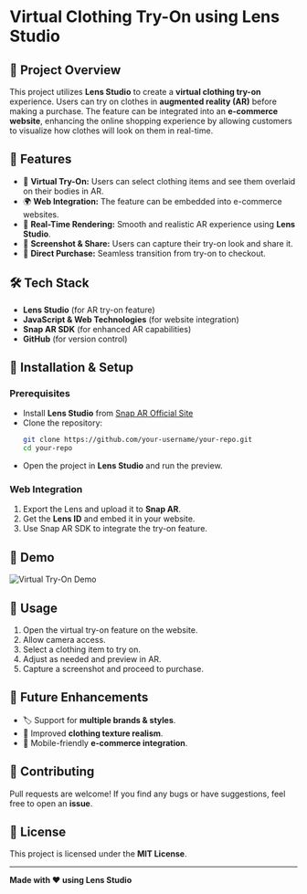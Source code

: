 # Virtual Clothing Try-On using Lens Studio

## 📌 Project Overview
This project utilizes **Lens Studio** to create a **virtual clothing try-on** experience. Users can try on clothes in **augmented reality (AR)** before making a purchase. The feature can be integrated into an **e-commerce website**, enhancing the online shopping experience by allowing customers to visualize how clothes will look on them in real-time.

## 🎯 Features
- 👕 **Virtual Try-On:** Users can select clothing items and see them overlaid on their bodies in AR.
- 🌍 **Web Integration:** The feature can be embedded into e-commerce websites.
- 🎥 **Real-Time Rendering:** Smooth and realistic AR experience using **Lens Studio**.
- 📸 **Screenshot & Share:** Users can capture their try-on look and share it.
- 🛒 **Direct Purchase:** Seamless transition from try-on to checkout.

## 🛠️ Tech Stack
- **Lens Studio** (for AR try-on feature)
- **JavaScript & Web Technologies** (for website integration)
- **Snap AR SDK** (for enhanced AR capabilities)
- **GitHub** (for version control)

## 🚀 Installation & Setup
### Prerequisites
- Install **Lens Studio** from [Snap AR Official Site](https://ar.snap.com/lens-studio/)
- Clone the repository:
  ```bash
  git clone https://github.com/your-username/your-repo.git
  cd your-repo
  ```
- Open the project in **Lens Studio** and run the preview.

### Web Integration
1. Export the Lens and upload it to **Snap AR**.
2. Get the **Lens ID** and embed it in your website.
3. Use Snap AR SDK to integrate the try-on feature.

## 📸 Demo
![Virtual Try-On Demo](demo-image-url)

## 📜 Usage
1. Open the virtual try-on feature on the website.
2. Allow camera access.
3. Select a clothing item to try on.
4. Adjust as needed and preview in AR.
5. Capture a screenshot and proceed to purchase.

## 📌 Future Enhancements
- 🏷️ Support for **multiple brands & styles**.
- 🎨 Improved **clothing texture realism**.
- 📱 Mobile-friendly **e-commerce integration**.

## 🤝 Contributing
Pull requests are welcome! If you find any bugs or have suggestions, feel free to open an **issue**.

## 📜 License
This project is licensed under the **MIT License**.

---
**Made with ❤️ using Lens Studio**

